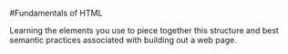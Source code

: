 #Fundamentals of HTML

Learning the elements you use to piece together this structure and best semantic practices associated with building out a web page.